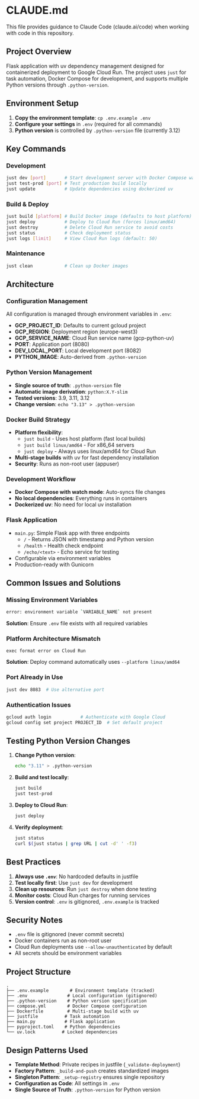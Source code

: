 # CLAUDE.md

This file provides guidance to Claude Code (claude.ai/code) when working with code in this repository.

## Project Overview

Flask application with uv dependency management designed for containerized deployment to Google Cloud Run. The project uses `just` for task automation, Docker Compose for development, and supports multiple Python versions through `.python-version`.

## Environment Setup

1. **Copy the environment template**: `cp .env.example .env`
2. **Configure your settings** in `.env` (required for all commands)
3. **Python version** is controlled by `.python-version` file (currently 3.12)

## Key Commands

### Development
```bash
just dev [port]       # Start development server with Docker Compose watch mode (default: 8082)
just test-prod [port] # Test production build locally
just update           # Update dependencies using dockerized uv
```

### Build & Deploy
```bash
just build [platform] # Build Docker image (defaults to host platform)
just deploy           # Deploy to Cloud Run (forces linux/amd64)
just destroy          # Delete Cloud Run service to avoid costs
just status           # Check deployment status
just logs [limit]     # View Cloud Run logs (default: 50)
```

### Maintenance
```bash
just clean            # Clean up Docker images
```

## Architecture

### Configuration Management
All configuration is managed through environment variables in `.env`:
- **GCP_PROJECT_ID**: Defaults to current gcloud project
- **GCP_REGION**: Deployment region (europe-west3)
- **GCP_SERVICE_NAME**: Cloud Run service name (gcp-python-uv)
- **PORT**: Application port (8080)
- **DEV_LOCAL_PORT**: Local development port (8082)
- **PYTHON_IMAGE**: Auto-derived from `.python-version`

### Python Version Management
- **Single source of truth**: `.python-version` file
- **Automatic image derivation**: `python:X.Y-slim`
- **Tested versions**: 3.9, 3.11, 3.12
- **Change version**: `echo "3.13" > .python-version`

### Docker Build Strategy
- **Platform flexibility**: 
  - `just build` - Uses host platform (fast local builds)
  - `just build linux/amd64` - For x86_64 servers
  - `just deploy` - Always uses linux/amd64 for Cloud Run
- **Multi-stage builds** with uv for fast dependency installation
- **Security**: Runs as non-root user (appuser)

### Development Workflow
- **Docker Compose with watch mode**: Auto-syncs file changes
- **No local dependencies**: Everything runs in containers
- **Dockerized uv**: No need for local uv installation

### Flask Application
- `main.py`: Simple Flask app with three endpoints
  - `/` - Returns JSON with timestamp and Python version
  - `/health` - Health check endpoint
  - `/echo/<text>` - Echo service for testing
- Configurable via environment variables
- Production-ready with Gunicorn

## Common Issues and Solutions

### Missing Environment Variables
```bash
error: environment variable `VARIABLE_NAME` not present
```
**Solution**: Ensure `.env` file exists with all required variables

### Platform Architecture Mismatch
```
exec format error on Cloud Run
```
**Solution**: Deploy command automatically uses `--platform linux/amd64`

### Port Already in Use
```bash
just dev 8083  # Use alternative port
```

### Authentication Issues
```bash
gcloud auth login           # Authenticate with Google Cloud
gcloud config set project PROJECT_ID  # Set default project
```

## Testing Python Version Changes

1. **Change Python version**:
   ```bash
   echo "3.11" > .python-version
   ```

2. **Build and test locally**:
   ```bash
   just build
   just test-prod
   ```

3. **Deploy to Cloud Run**:
   ```bash
   just deploy
   ```

4. **Verify deployment**:
   ```bash
   just status
   curl $(just status | grep URL | cut -d' ' -f3)
   ```

## Best Practices

1. **Always use `.env`**: No hardcoded defaults in justfile
2. **Test locally first**: Use `just dev` for development
3. **Clean up resources**: Run `just destroy` when done testing
4. **Monitor costs**: Cloud Run charges for running services
5. **Version control**: `.env` is gitignored, `.env.example` is tracked

## Security Notes

- `.env` file is gitignored (never commit secrets)
- Docker containers run as non-root user
- Cloud Run deployments use `--allow-unauthenticated` by default
- All secrets should be environment variables

## Project Structure

```
.
├── .env.example        # Environment template (tracked)
├── .env               # Local configuration (gitignored)
├── .python-version    # Python version specification
├── compose.yml        # Docker Compose configuration
├── Dockerfile         # Multi-stage build with uv
├── justfile          # Task automation
├── main.py           # Flask application
├── pyproject.toml    # Python dependencies
└── uv.lock          # Locked dependencies
```

## Design Patterns Used

- **Template Method**: Private recipes in justfile (`_validate-deployment`)
- **Factory Pattern**: `_build-and-push` creates standardized images
- **Singleton Pattern**: `_setup-registry` ensures single repository
- **Configuration as Code**: All settings in `.env`
- **Single Source of Truth**: `.python-version` for Python version